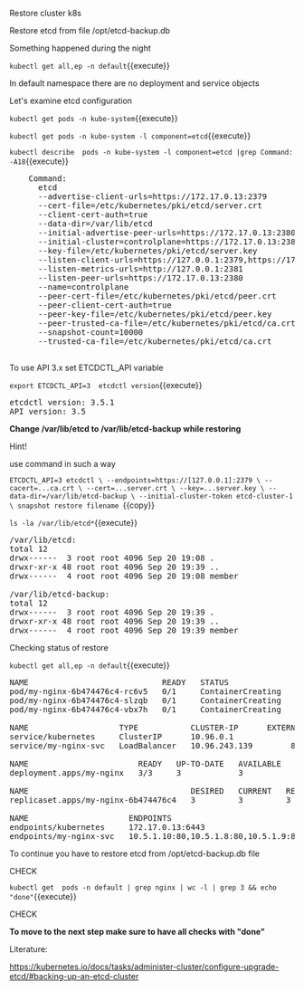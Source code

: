 Restore cluster k8s

Restore etcd from file /opt/etcd-backup.db


Something happened during the night

`kubectl get all,ep -n default`{{execute}}

In default namespace there are no deployment and service objects

Let's examine etcd configuration 

`kubectl get pods -n kube-system`{{execute}}

`kubectl get pods -n kube-system -l component=etcd`{{execute}}

`kubectl describe  pods -n kube-system -l component=etcd |grep Command: -A18`{{execute}}

<pre>
    Command:
      etcd
      --advertise-client-urls=https://172.17.0.13:2379
      --cert-file=/etc/kubernetes/pki/etcd/server.crt
      --client-cert-auth=true
      --data-dir=/var/lib/etcd
      --initial-advertise-peer-urls=https://172.17.0.13:2380
      --initial-cluster=controlplane=https://172.17.0.13:2380
      --key-file=/etc/kubernetes/pki/etcd/server.key
      --listen-client-urls=https://127.0.0.1:2379,https://172.17.0.13:2379
      --listen-metrics-urls=http://127.0.0.1:2381
      --listen-peer-urls=https://172.17.0.13:2380
      --name=controlplane
      --peer-cert-file=/etc/kubernetes/pki/etcd/peer.crt
      --peer-client-cert-auth=true
      --peer-key-file=/etc/kubernetes/pki/etcd/peer.key
      --peer-trusted-ca-file=/etc/kubernetes/pki/etcd/ca.crt
      --snapshot-count=10000
      --trusted-ca-file=/etc/kubernetes/pki/etcd/ca.crt

</pre>

To use API 3.x set ETCDCTL_API variable

`export ETCDCTL_API=3 
etcdctl version`{{execute}}
<pre>
etcdctl version: 3.5.1
API version: 3.5
</pre>

**Change /var/lib/etcd to /var/lib/etcd-backup while restoring** 

Hint!

use command in such a way

`ETCDCTL_API=3 etcdctl \
  --endpoints=https://[127.0.0.1]:2379 \
  --cacert=...ca.crt \
  --cert=...server.crt \
  --key=...server.key \
  --data-dir=/var/lib/etcd-backup \
  --initial-cluster-token etcd-cluster-1 \
  snapshot restore filename
  `{{copy}}


`ls -la /var/lib/etcd*`{{execute}}

<pre>
/var/lib/etcd:
total 12
drwx------  3 root root 4096 Sep 20 19:08 .
drwxr-xr-x 48 root root 4096 Sep 20 19:39 ..
drwx------  4 root root 4096 Sep 20 19:08 member

/var/lib/etcd-backup:
total 12
drwx------  3 root root 4096 Sep 20 19:39 .
drwxr-xr-x 48 root root 4096 Sep 20 19:39 ..
drwx------  4 root root 4096 Sep 20 19:39 member
</pre>



Checking status of restore

`kubectl get all,ep -n default`{{execute}}

<pre>
NAME                            READY   STATUS              RESTARTS   AGE
pod/my-nginx-6b474476c4-rc6v5   0/1     ContainerCreating   0          43m
pod/my-nginx-6b474476c4-slzqb   0/1     ContainerCreating   0          43m
pod/my-nginx-6b474476c4-vbx7h   0/1     ContainerCreating   0          43m

NAME                   TYPE           CLUSTER-IP      EXTERNAL-IP   PORT(S)        AGE
service/kubernetes     ClusterIP      10.96.0.1       <none>        443/TCP        47m
service/my-nginx-svc   LoadBalancer   10.96.243.139   <pending>     80:30364/TCP   46m

NAME                       READY   UP-TO-DATE   AVAILABLE   AGE
deployment.apps/my-nginx   3/3     3            3           46m

NAME                                  DESIRED   CURRENT   READY   AGE
replicaset.apps/my-nginx-6b474476c4   3         3         3       46m

NAME                     ENDPOINTS                              AGE
endpoints/kubernetes     172.17.0.13:6443                       47m
endpoints/my-nginx-svc   10.5.1.10:80,10.5.1.8:80,10.5.1.9:80   46m
</pre>

To continue you have to restore etcd from /opt/etcd-backup.db file


CHECK

`kubectl get  pods -n default | grep nginx | wc -l | grep 3 && echo "done"`{{execute}}

CHECK

**To move to the next step make sure to have all checks with "done"**


Literature:

https://kubernetes.io/docs/tasks/administer-cluster/configure-upgrade-etcd/#backing-up-an-etcd-cluster







